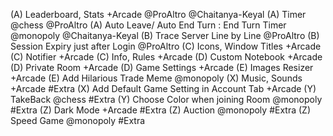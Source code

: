 (A) Leaderboard, Stats +Arcade @ProAltro @Chaitanya-Keyal
(A) Timer @chess @ProAltro
(A) Auto Leave/ Auto End Turn : End Turn Timer @monopoly @Chaitanya-Keyal
(B) Trace Server Line by Line @ProAltro
(B) Session Expiry just after Login @ProAltro
(C) Icons, Window Titles +Arcade
(C) Notifier +Arcade
(C) Info, Rules +Arcade
(D) Custom Notebook +Arcade
(D) Private Room +Arcade
(D) Game Settings +Arcade
(E) Images Resizer +Arcade
(E) Add Hilarious Trade Meme @monopoly
(X) Music, Sounds +Arcade #Extra
(X) Add Default Game Setting in Account Tab +Arcade
(Y) TakeBack @chess #Extra
(Y) Choose Color when joining Room @monopoly #Extra
(Z) Dark Mode +Arcade #Extra
(Z) Auction @monopoly #Extra
(Z) Speed Game @monopoly #Extra
